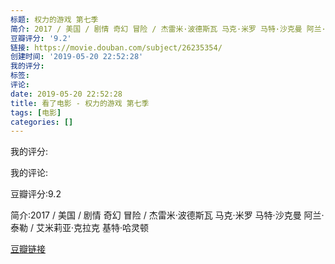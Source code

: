 ```yaml
---
标题: 权力的游戏 第七季
简介: 2017 / 美国 / 剧情 奇幻 冒险 / 杰雷米·波德斯瓦 马克·米罗 马特·沙克曼 阿兰·泰勒 / 艾米莉亚·克拉克 基特·哈灵顿
豆瓣评分: '9.2'
链接: https://movie.douban.com/subject/26235354/
创建时间: '2019-05-20 22:52:28'
我的评分:
标签:
评论:
date: 2019-05-20 22:52:28
title: 看了电影 - 权力的游戏 第七季
tags: [电影]
categories: []
---
```


我的评分:

我的评论:

豆瓣评分:9.2

简介:2017 / 美国 / 剧情 奇幻 冒险 / 杰雷米·波德斯瓦 马克·米罗 马特·沙克曼 阿兰·泰勒 / 艾米莉亚·克拉克 基特·哈灵顿

[豆瓣链接](https://movie.douban.com/subject/26235354/)

